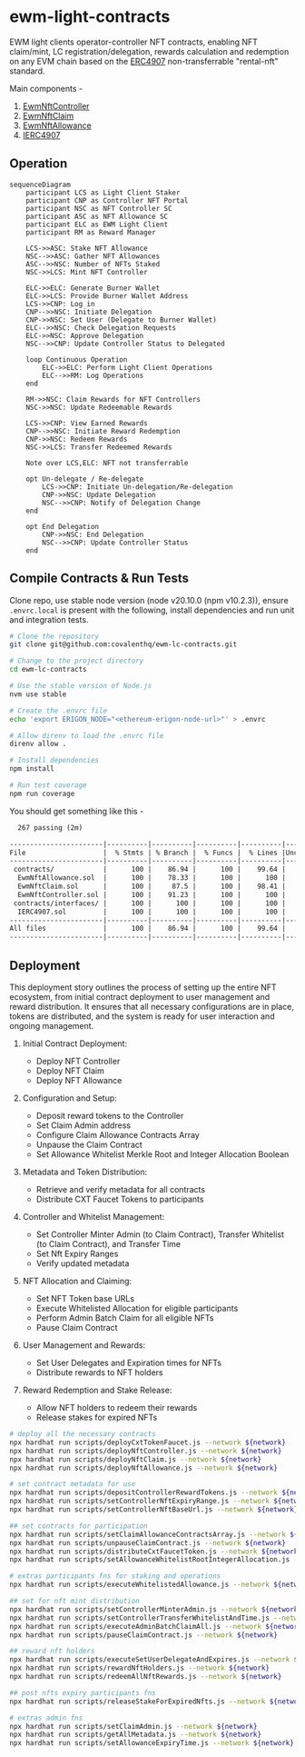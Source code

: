 # ewm-light-contracts

EWM light clients operator-controller NFT contracts, enabling NFT claim/mint, LC registration/delegation, rewards calculation and redemption on any EVM chain based on the [ERC4907](https://eips.ethereum.org/EIPS/eip-4907) non-transferrable "rental-nft" standard.

Main components -

1. [EwmNftController](./contracts/EwmNftController.sol)
1. [EwmNftClaim](./contracts/EwmNftClaim.sol)
1. [EwmNftAllowance](./contracts/EwmNftAllowance.sol)
1. [IERC4907](./contracts/IERC4907.sol)

## Operation

```mermaid
sequenceDiagram
    participant LCS as Light Client Staker
    participant CNP as Controller NFT Portal
    participant NSC as NFT Controller SC
    participant ASC as NFT Allowance SC
    participant ELC as EWM Light Client
    participant RM as Reward Manager

    LCS->>ASC: Stake NFT Allowance
    NSC-->>ASC: Gather NFT Allowances
    ASC-->>NSC: Number of NFTs Staked
    NSC->>LCS: Mint NFT Controller

    ELC->>ELC: Generate Burner Wallet
    ELC->>LCS: Provide Burner Wallet Address
    LCS->>CNP: Log in
    CNP-->>NSC: Initiate Delegation
    CNP->>NSC: Set User (Delegate to Burner Wallet)
    ELC-->>NSC: Check Delegation Requests
    ELC->>NSC: Approve Delegation
    NSC-->>CNP: Update Controller Status to Delegated

    loop Continuous Operation
        ELC->>ELC: Perform Light Client Operations
        ELC-->>RM: Log Operations
    end

    RM->>NSC: Claim Rewards for NFT Controllers
    NSC->>NSC: Update Redeemable Rewards

    LCS->>CNP: View Earned Rewards
    CNP-->>NSC: Initiate Reward Redemption
    CNP->>NSC: Redeem Rewards
    NSC->>LCS: Transfer Redeemed Rewards

    Note over LCS,ELC: NFT not transferrable

    opt Un-delegate / Re-delegate
        LCS->>CNP: Initiate Un-delegation/Re-delegation
        CNP->>NSC: Update Delegation
        NSC-->>CNP: Notify of Delegation Change
    end

    opt End Delegation
        CNP->>NSC: End Delegation
        NSC-->>CNP: Update Controller Status
    end
```

## Compile Contracts & Run Tests

Clone repo, use stable node version (node v20.10.0 (npm v10.2.3)), ensure `.envrc.local` is present with the following, install dependencies and run unit and integration tests.

```bash
# Clone the repository
git clone git@github.com:covalenthq/ewm-lc-contracts.git

# Change to the project directory
cd ewm-lc-contracts

# Use the stable version of Node.js
nvm use stable

# Create the .envrc file
echo 'export ERIGON_NODE="<ethereum-erigon-node-url>"' > .envrc

# Allow direnv to load the .envrc file
direnv allow .

# Install dependencies
npm install

# Run test coverage
npm run coverage
```

You should get something like this -

<!-- prettier-ignore-start -->
```markdown
  267 passing (2m)

-----------------------|----------|----------|----------|----------|----------------|
File                   |  % Stmts | % Branch |  % Funcs |  % Lines |Uncovered Lines |
-----------------------|----------|----------|----------|----------|----------------|
 contracts/            |      100 |    86.94 |      100 |    99.64 |                |
  EwmNftAllowance.sol  |      100 |    78.33 |      100 |      100 |                |
  EwmNftClaim.sol      |      100 |     87.5 |      100 |    98.41 |             74 |
  EwmNftController.sol |      100 |    91.23 |      100 |      100 |                |
 contracts/interfaces/ |      100 |      100 |      100 |      100 |                |
  IERC4907.sol         |      100 |      100 |      100 |      100 |                |
-----------------------|----------|----------|----------|----------|----------------|
All files              |      100 |    86.94 |      100 |    99.64 |                |
-----------------------|----------|----------|----------|----------|----------------|
```
<!-- prettier-ignore-end -->

## Deployment

This deployment story outlines the process of setting up the entire NFT ecosystem, from initial contract deployment to user management and reward distribution. It ensures that all necessary configurations are in place, tokens are distributed, and the system is ready for user interaction and ongoing management.

1. Initial Contract Deployment:

   - Deploy NFT Controller
   - Deploy NFT Claim
   - Deploy NFT Allowance

2. Configuration and Setup:

   - Deposit reward tokens to the Controller
   - Set Claim Admin address
   - Configure Claim Allowance Contracts Array
   - Unpause the Claim Contract
   - Set Allowance Whitelist Merkle Root and Integer Allocation Boolean

3. Metadata and Token Distribution:

   - Retrieve and verify metadata for all contracts
   - Distribute CXT Faucet Tokens to participants

4. Controller and Whitelist Management:

   - Set Controller Minter Admin (to Claim Contract), Transfer Whitelist (to Claim Contract), and Transfer Time
   - Set Nft Expiry Ranges
   - Verify updated metadata

5. NFT Allocation and Claiming:

   - Set NFT Token base URLs
   - Execute Whitelisted Allocation for eligible participants
   - Perform Admin Batch Claim for all eligible NFTs
   - Pause Claim Contract

6. User Management and Rewards:

   - Set User Delegates and Expiration times for NFTs
   - Distribute rewards to NFT holders

7. Reward Redemption and Stake Release:
   - Allow NFT holders to redeem their rewards
   - Release stakes for expired NFTs


```bash
# deploy all the necessary contracts
npx hardhat run scripts/deployCxtTokenFaucet.js --network ${network}
npx hardhat run scripts/deployNftController.js --network ${network}
npx hardhat run scripts/deployNftClaim.js --network ${network}
npx hardhat run scripts/deployNftAllowance.js --network ${network}

# set contract metadata for use
npx hardhat run scripts/depositControllerRewardTokens.js --network ${network}
npx hardhat run scripts/setControllerNftExpiryRange.js --network ${network}
npx hardhat run scripts/setControllerNftBaseUrl.js --network ${network}

## set contracts for participation
npx hardhat run scripts/setClaimAllowanceContractsArray.js --network ${network}
npx hardhat run scripts/unpauseClaimContract.js --network ${network}
npx hardhat run scripts/distributeCxtFaucetToken.js --network ${network}
npx hardhat run scripts/setAllowanceWhitelistRootIntegerAllocation.js --network ${network}

# extras participants fns for staking and operations
npx hardhat run scripts/executeWhitelistedAllowance.js --network ${network}

## set for nft mint distribution
npx hardhat run scripts/setControllerMinterAdmin.js --network ${network}
npx hardhat run scripts/setControllerTransferWhitelistAndTime.js --network ${network}
npx hardhat run scripts/executeAdminBatchClaimAll.js --network ${network} or npx hardhat run scripts/executeAdminBatchClaimArray.js --network ${network}
npx hardhat run scripts/pauseClaimContract.js --network ${network}

## reward nft holders
npx hardhat run scripts/executeSetUserDelegateAndExpires.js --network ${network}
npx hardhat run scripts/rewardNftHolders.js --network ${network}
npx hardhat run scripts/redeemAllNftRewards.js --network ${network}

## post nfts expiry participants fns
npx hardhat run scripts/releaseStakeForExpiredNfts.js --network ${network}

# extras admin fns
npx hardhat run scripts/setClaimAdmin.js --network ${network}
npx hardhat run scripts/getAllMetadata.js --network ${network}
npx hardhat run scripts/setAllowanceExpiryTime.js --network ${network}
```
